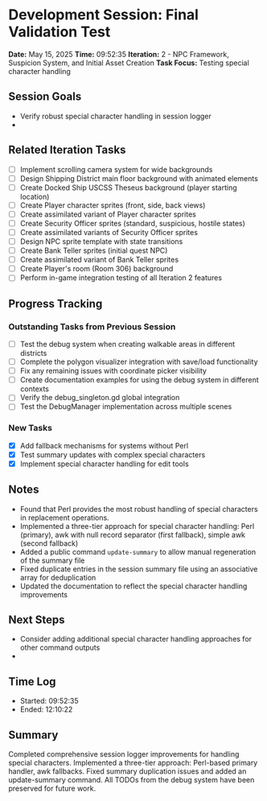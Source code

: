 # Development Session: Final Validation Test
**Date:** May 15, 2025
**Time:** 09:52:35
**Iteration:** 2 - NPC Framework, Suspicion System, and Initial Asset Creation
**Task Focus:** Testing special character handling

## Session Goals
- Verify robust special character handling in session logger
- 

## Related Iteration Tasks
- [ ] Implement scrolling camera system for wide backgrounds
- [ ] Design Shipping District main floor background with animated elements
- [ ] Create Docked Ship USCSS Theseus background (player starting location)
- [ ] Create Player character sprites (front, side, back views)
- [ ] Create assimilated variant of Player character sprites
- [ ] Create Security Officer sprites (standard, suspicious, hostile states)
- [ ] Create assimilated variants of Security Officer sprites
- [ ] Design NPC sprite template with state transitions
- [ ] Create Bank Teller sprites (initial quest NPC)
- [ ] Create assimilated variant of Bank Teller sprites
- [ ] Create Player's room (Room 306) background
- [ ] Perform in-game integration testing of all Iteration 2 features

## Progress Tracking
### Outstanding Tasks from Previous Session
- [ ] Test the debug system when creating walkable areas in different districts
- [ ] Complete the polygon visualizer integration with save/load functionality
- [ ] Fix any remaining issues with coordinate picker visibility
- [ ] Create documentation examples for using the debug system in different contexts
- [ ] Verify the debug_singleton.gd global integration
- [ ] Test the DebugManager implementation across multiple scenes

### New Tasks
- [x] Add fallback mechanisms for systems without Perl
- [x] Test summary updates with complex special characters
- [x] Implement special character handling for edit tools

## Notes
- Found that Perl provides the most robust handling of special characters in replacement operations.
- Implemented a three-tier approach for special character handling: Perl (primary), awk with null record separator (first fallback), simple awk (second fallback)
- Added a public command `update-summary` to allow manual regeneration of the summary file
- Fixed duplicate entries in the session summary file using an associative array for deduplication
- Updated the documentation to reflect the special character handling improvements

## Next Steps
- Consider adding additional special character handling approaches for other command outputs
- 

## Time Log
- Started: 09:52:35
- Ended: 12:10:22

## Summary
Completed comprehensive session logger improvements for handling special characters. Implemented a three-tier approach: Perl-based primary handler, awk fallbacks. Fixed summary duplication issues and added an update-summary command. All TODOs from the debug system have been preserved for future work.

